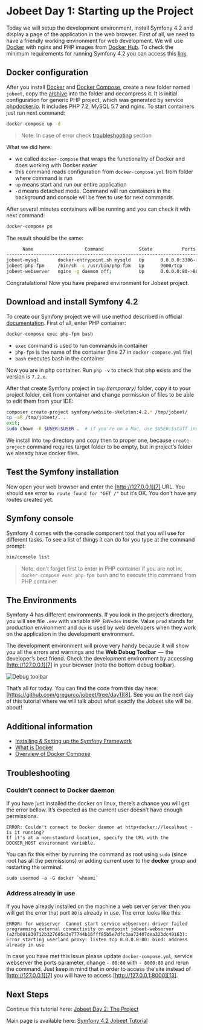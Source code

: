 # Jobeet Day 1: Starting up the Project

Today we will setup the development environment, install Symfony 4.2 and display a page of the application in the web browser.
First of all, we need to have a friendly working environment for web development. We will use [Docker][1] with 
nginx and PHP images from [Docker Hub][2].
To check the minimum requirements for running Symfony 4.2 you can access this [link][3].

## Docker configuration

After you install [Docker][4] and [Docker Compose][5], create a new folder named `jobeet`, copy the [archive](../files/archives/jobeet.zip) into the folder and decompress it.
It is initial configuration for generic PHP project, which was generated by service [phpdocker.io][9].
It includes PHP 7.2, MySQL 5.7 and nginx. To start containers just run next command:

```bash
docker-compose up -d
```

> Note: In case of error check [troubleshooting](#troubleshooting) section

What we did here:

* we called `docker-compose` that wraps the functionality of Docker and does working with Docker easier
* this command reads configuration from `docker-compose.yml` from folder where command is run
* `up` means start and run our entire application
* `-d` means detached mode. Command will run containers in the background and console will be free to use for next commands.

After several minutes containers will be running and you can check it with next command:

```bash
docker-compose ps
```

The result should be the same:

```bash
      Name                   Command             State           Ports          
-------------------------------------------------------------------------------
jobeet-mysql       docker-entrypoint.sh mysqld   Up      0.0.0.0:3306->3306/tcp 
jobeet-php-fpm     /bin/sh -c /usr/bin/php-fpm   Up      9000/tcp               
jobeet-webserver   nginx -g daemon off;          Up      0.0.0.0:80->80/tcp
```

Congratulations! Now you have prepared environment for Jobeet project.

## Download and install Symfony 4.2

To create our Symfony project we will use method described in official [documentation][6].
First of all, enter PHP container:

```bash
docker-compose exec php-fpm bash
```

* `exec` command is used to run commands in container
* `php-fpm` is the name of the container (line 27 in `docker-compose.yml` file)
* `bash` executes bash in the container

Now you are in php container. Run `php -v` to check that php exists and the version is `7.2.x`.

After that create Symfony project in `tmp` _(temporary)_ folder, copy it to your project folder, exit from container and change permission of files to be able to edit them from your IDE:

```bash
composer create-project symfony/website-skeleton:4.2.* /tmp/jobeet/
cp -aR /tmp/jobeet/. .
exit;
sudo chown -R $USER:$USER .  # if you're on a Mac, use $USER:$staff instead
```

We install into `tmp` directory and copy then to proper one, because `create-project` command requires target folder to be empty, but in project’s folder we already have docker files.

## Test the Symfony installation

Now open your web browser and enter the [http://127.0.0.1][7] URL. You should see error `No route found for "GET /"` but it’s OK. You don’t have any routes created yet.

## Symfony console

Symfony 4 comes with the console component tool that you will use for different tasks. To see a list of things it can do for you type at the command prompt:

```bash
bin/console list
```

> Note: don’t forget first to enter in PHP container if you are not in: `docker-compose exec php-fpm bash`
> and to execute this command from PHP container

## The Environments

Symfony 4 has different environments. If you look in the project’s directory, you will see file `.env` with variable `APP_ENV=dev` inside.
Value `prod` stands for production environment and `dev` is used by web developers when they work on the application in the development environment.  

The development environment will prove very handy because it will show you all the errors and warnings and the **Web Debug Toolbar**  —  the developer’s best friend.
Check the development environment by accessing [http://127.0.0.1][7] in your browser (note the bottom debug toolbar).

![Debug toolbar](../files/images/screenshot_1.png)

That’s all for today. You can find the code from this day here: [https://github.com/gregurco/jobeet/tree/day1][8].
See you on the next day of this tutorial where we will talk about what exactly the Jobeet site will be about!

## Additional information

- [Installing & Setting up the Symfony Framework][10]
- [What is Docker][11]
- [Overview of Docker Compose][12]

## Troubleshooting

### Couldn’t connect to Docker daemon

If you have just installed the docker on linux, there’s a chance you will get the error bellow. It’s expected as the current user doesn’t have enough permissions.

```
ERROR: Couldn't connect to Docker daemon at http+docker://localhost - is it running?
If it's at a non-standard location, specify the URL with the DOCKER_HOST environment variable.
```

You can fix this either by running the command as root using `sudo` (since root has all the permissions) or adding current user to the **docker** group and restarting the terminal.

```
sudo usermod -a -G docker `whoami`
```

### Address already in use

If you have already installed on the machine a web server server then you will get the error that port `80` is already in use. The error looks like this:

```
ERROR: for webserver  Cannot start service webserver: driver failed programming external connectivity on endpoint jobeet-webserver (a2fb001830712b327605a3e77744b16fff85b5e7dfc3aa73407dea323dc49163): Error starting userland proxy: listen tcp 0.0.0.0:80: bind: address already in use
```

In case you have met this issue please update `docker-compose.yml`, service webserver the ports parameter, change `- 80:80` with `- 8000:80` and rerun the command. Just keep in mind that in order to access the site instead of [http://127.0.0.1][7] you will have to access [http://127.0.0.1:8000][13]. 

## Next Steps

Continue this tutorial here: [Jobeet Day 2: The Project](day-2.md)

Main page is available here: [Symfony 4.2 Jobeet Tutorial](../index.md)

[1]: https://www.docker.com/
[2]: https://hub.docker.com/
[3]: https://symfony.com/doc/4.2/reference/requirements.html
[4]: https://docs.docker.com/install/linux/docker-ce/ubuntu/
[5]: https://docs.docker.com/compose/install/
[6]: https://symfony.com/doc/4.2/setup.html
[7]: http://127.0.0.1
[8]: https://github.com/gregurco/jobeet/tree/day1
[9]: https://phpdocker.io/generator
[10]: https://symfony.com/doc/4.2/setup.html
[11]: https://www.docker.com/what-docker
[12]: https://docs.docker.com/compose/overview/
[13]: http://127.0.0.1:8000
